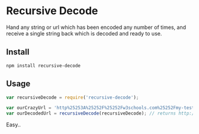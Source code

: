 # Recursive Decode

Hand any string or url which has been encoded any number of times, and receive a single string back which is decoded and ready to use.

## Install
```
npm install recursive-decode
```

## Usage
```js
var recursiveDecode = require('recursive-decode');

var ourCrazyUrl = 'http%25253A%25252F%25252Fw3schools.com%25252Fmy-test.asp%25253Fname%25253Dst%2525C3%2525A5le%252526car%25253Dsaab';
var ourDecodedUrl = recursiveDecode(recursiveDecode); // returns http://w3schools.com/my-test.asp?name=ståle&car=saab
```

Easy..
